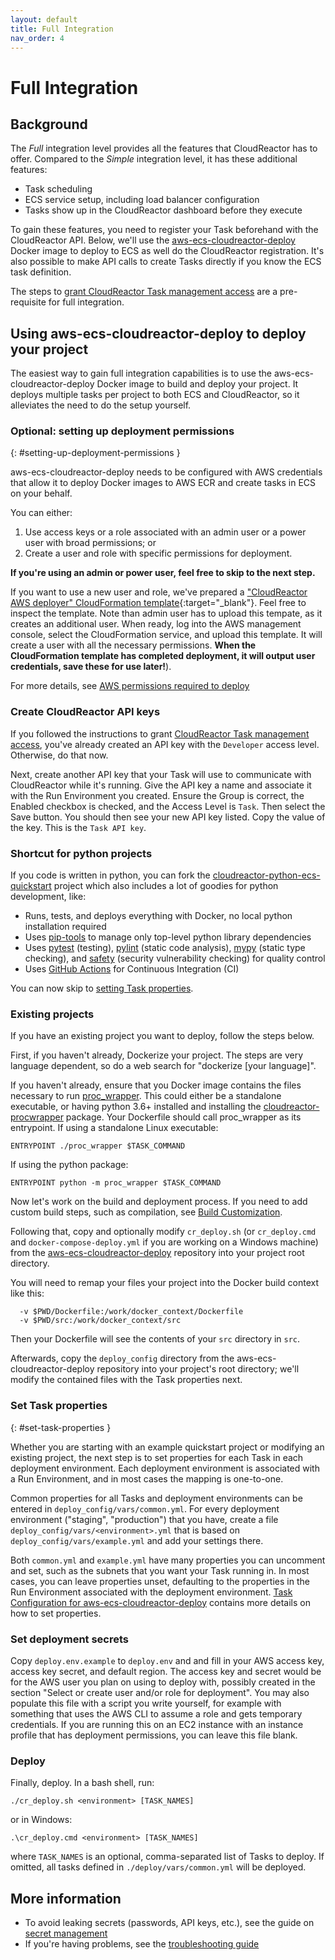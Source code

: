 ```yaml
---
layout: default
title: Full Integration
nav_order: 4
---
```


# Full Integration

## Background

The *Full* integration level provides all the features that CloudReactor has to
offer. Compared to the *Simple* integration level, it has these additional
features:

* Task scheduling
* ECS service setup, including load balancer configuration
* Tasks show up in the CloudReactor dashboard before they execute

To gain these features, you need to register your Task beforehand with the
CloudReactor API. Below, we'll use the
[aws-ecs-cloudreactor-deploy](https://github.com/CloudReactor/aws-ecs-cloudreactor-deployer)
Docker image to deploy to ECS as well do the CloudReactor registration. It's
also possible to make API calls to create Tasks directly if you know the ECS
task definition.

The steps to [grant CloudReactor Task management access](/cloudreactor_access.html)
are a pre-requisite for full integration.

## Using aws-ecs-cloudreactor-deploy to deploy your project

The easiest way to gain full integration capabilities is to use the
aws-ecs-cloudreactor-deploy Docker image to build and deploy your project.
It deploys multiple tasks per project to both ECS and CloudReactor, so it
alleviates the need to do the setup yourself.

### Optional: setting up deployment permissions
{: #setting-up-deployment-permissions }

aws-ecs-cloudreactor-deploy needs to be configured with AWS credentials that
allow it to deploy Docker images to AWS ECR and create tasks in ECS on your behalf.

You can either:
1. Use access keys or a role associated with an admin user or a power user with
broad permissions; or
2. Create a user and role with specific permissions for deployment.

**If you're using an admin or power user, feel free to skip to the next step.**

If you want to use a new user and role, we've prepared a
["CloudReactor AWS deployer" CloudFormation template](https://github.com/CloudReactor/aws-role-template){:target="_blank"}.
Feel free to inspect the template. Note than admin user has to upload this
tempate, as it creates an additional user. When ready, log into the AWS management
console, select the CloudFormation service, and upload this template.
It will create a user with all the necessary permissions.
**When the CloudFormation template has completed deployment, it will output
user credentials, save these for use later!**).

For more details, see [AWS permissions required to deploy](/deployer_aws_permissions.md)

### Create CloudReactor API keys

If you followed the instructions to grant
[CloudReactor Task management access](/cloudreactor_access.html),
you've already created an API key with the `Developer` access level. Otherwise,
do that now.

Next, create another API key that your Task will use to communicate with
CloudReactor while it's running. Give the API key a name and associate it with
the Run Environment you created. Ensure the Group is correct, the Enabled
checkbox is checked, and the Access Level is `Task`. Then select the Save
button. You should then see your new API key listed. Copy the value of the key.
This is the `Task API key`.

### Shortcut for python projects

If you code is written in python, you can fork the
[cloudreactor-python-ecs-quickstart](https://github.com/CloudReactor/cloudreactor-python-ecs-quickstart)
 project which also includes a lot of goodies for python development, like:

 * Runs, tests, and deploys everything with Docker, no local python installation
 required
* Uses [pip-tools](https://github.com/jazzband/pip-tools) to manage only
top-level python library dependencies
* Uses [pytest](https://docs.pytest.org/en/latest/) (testing),
[pylint](https://www.pylint.org/) (static code analysis),
[mypy](http://mypy-lang.org/) (static type checking), and
[safety](https://github.com/pyupio/safety) (security vulnerability checking)
for quality control
* Uses [GitHub Actions](https://github.com/features/actions) for
Continuous Integration (CI)

You can now skip to [setting Task properties](#set-task-properties).

### Existing projects

If you have an existing project you want to deploy, follow the steps below.

First, if you haven't already, Dockerize your project. The steps are very
language dependent, so do a web search for "dockerize [your language]".

If you haven't already, ensure that you Docker image contains the files
necessary to run [proc_wrapper](https://github.com/CloudReactor/cloudreactor-procwrapper).
This could either be a standalone executable, or having python 3.6+ installed
and installing the
[cloudreactor-procwrapper](https://pypi.org/project/cloudreactor-procwrapper/)
package. Your Dockerfile should call proc_wrapper as its entrypoint. If using
a standalone Linux executable:

```
ENTRYPOINT ./proc_wrapper $TASK_COMMAND
```

If using the python package:

```
ENTRYPOINT python -m proc_wrapper $TASK_COMMAND
```

Now let's work on the build and deployment process. If you need to add custom
build steps, such as compilation, see
[Build Customization](/build_customization.html).

Following that, copy and optionally modify `cr_deploy.sh`
(or `cr_deploy.cmd` and `docker-compose-deploy.yml` if you are working on a
Windows machine) from the
[aws-ecs-cloudreactor-deploy](https://github.com/CloudReactor/aws-ecs-cloudreactor-deployer)
repository into your project root directory.



You will need to remap your files your project
into the Docker build context like this:

      -v $PWD/Dockerfile:/work/docker_context/Dockerfile
      -v $PWD/src:/work/docker_context/src

Then your Dockerfile will see the contents of your `src` directory in `src`.

Afterwards, copy the `deploy_config` directory from the
aws-ecs-cloudreactor-deploy repository into your project's root directory;
we'll modify the contained files with the Task properties next.

### Set Task properties
{: #set-task-properties }

Whether you are starting with an example quickstart project or modifying
an existing project, the next step is to set properties for each
Task in each deployment environment. Each deployment environment is
associated with a Run Environment, and in most cases the mapping is one-to-one.

Common properties for all Tasks and deployment environments can
be entered in `deploy_config/vars/common.yml`.
For every deployment environment ("staging", "production") that
you have, create a file `deploy_config/vars/<environment>.yml` that
is based on `deploy_config/vars/example.yml` and add your settings there.

Both `common.yml` and `example.yml` have many properties you can uncomment
and set, such as the subnets that you want your Task running in. In most
cases, you can leave properties unset, defaulting to the properties in the
Run Environment associated with the deployment environment.
[Task Configuration for aws-ecs-cloudreactor-deploy](/configuration.md)
contains more details on how to set properties.

### Set deployment secrets

Copy `deploy.env.example` to `deploy.env` and
and fill in your AWS access key, access key secret, and default
region. The access key and secret would be for the AWS user you plan on using
to deploy with,
possibly created in the section "Select or create user and/or role for deployment".
You may also populate this file with a script you write yourself,
for example with something that uses the AWS CLI to assume a role and gets
temporary credentials. If you are running this on an EC2 instance with an
instance profile that has deployment permissions, you can leave this file blank.

### Deploy

Finally, deploy. In a bash shell, run:

    ./cr_deploy.sh <environment> [TASK_NAMES]

or in Windows:

    .\cr_deploy.cmd <environment> [TASK_NAMES]

where `TASK_NAMES` is an optional, comma-separated list of Tasks to deploy.
If omitted, all tasks defined in `./deploy/vars/common.yml` will be deployed.

## More information

* To avoid leaking secrets (passwords, API keys, etc.), see the guide on
[secret management](/secrets.md)
* If you're having problems, see the [troubleshooting guide](/troubleshooting.md)
